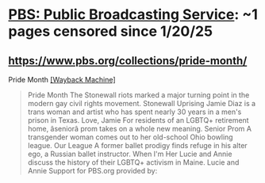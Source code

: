 



# [PBS: Public Broadcasting Service](pbs.org): ~1 pages censored since 1/20/25

## https://www.pbs.org/collections/pride-month/


Pride Month [[Wayback Machine]](https://web.archive.org/web/20240000000000*/https://www.pbs.org/collections/pride-month/)

> Pride Month The Stonewall riots marked a major turning point in the modern gay civil rights movement. Stonewall Uprising Jamie Diaz is a trans woman and artist who has spent nearly 30 years in a men's prison in Texas. Love, Jamie For residents of an LGBTQ+ retirement home, âseniorâ prom takes on a whole new meaning. Senior Prom A transgender woman comes out to her old-school Ohio bowling league. Our League A former ballet prodigy finds refuge in his alter ego, a Russian ballet instructor. When I'm Her Lucie and Annie discuss the history of their LGBTQ+ activism in Maine. Lucie and Annie Support for PBS.org provided by: